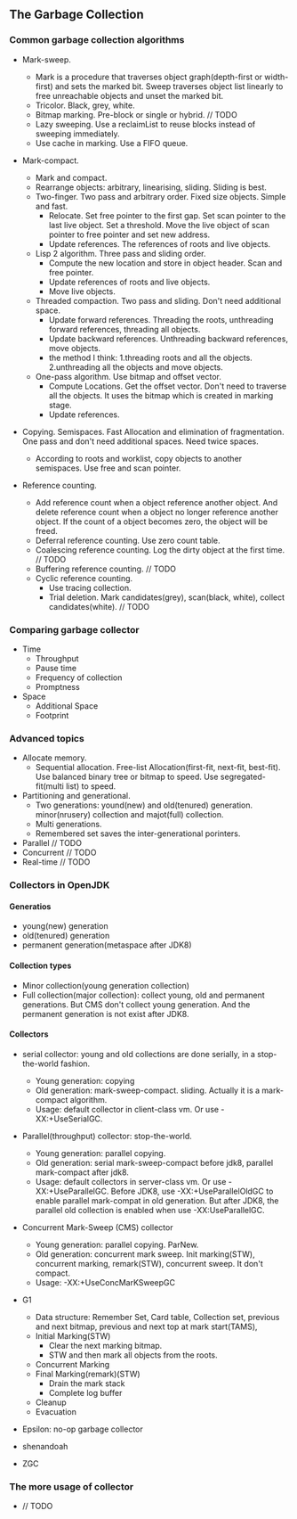 ## The Garbage Collection

### Common garbage collection algorithms
- Mark-sweep. 
	- Mark is a procedure that traverses object graph(depth-first or width-first) and sets the marked bit. Sweep traverses object list linearly to free unreachable objects and unset the marked bit.
	- Tricolor. Black, grey, white.
	- Bitmap marking. Pre-block or single or hybrid. // TODO
	- Lazy sweeping. Use a reclaimList to reuse blocks instead of sweeping immediately.
	- Use cache in marking. Use a FIFO queue.

- Mark-compact. 
	- Mark and compact.
	- Rearrange objects: arbitrary, linearising, sliding. Sliding is best.
	- Two-finger. Two pass and arbitrary order. Fixed size objects. Simple and fast.
		- Relocate. Set free pointer to the first gap. Set scan pointer to the last live object. Set a threshold. Move the live object of scan pointer to free pointer and set new address.
		- Update references. The references of roots and live objects.
	- Lisp 2 algorithm. Three pass and sliding order.
		- Compute the new location and store in object header. Scan and free pointer.
		- Update references of roots and live objects.
		- Move live objects.
	- Threaded compaction. Two pass and sliding. Don't need additional space.
		- Update forward references. Threading the roots, unthreading forward references, threading all objects.
		- Update backward references. Unthreading backward references, move objects.
		- the method I think: 1.threading roots and all the objects. 2.unthreading all the objects and move objects.
	- One-pass algorithm. Use bitmap and offset vector.
		- Compute Locations. Get the offset vector. Don't need to traverse all the objects. It uses the bitmap which is created in marking stage.
		- Update references.

- Copying. Semispaces. Fast Allocation and elimination of fragmentation. One pass and don't need additional spaces. Need twice spaces.
	- According to roots and  worklist, copy objects to another semispaces. Use free and scan pointer.

- Reference counting. 
	- Add reference count when a object reference another object. And delete reference count when a object no longer reference another object. If the count of a object becomes zero, the object will be freed.
	- Deferral reference counting. Use zero count table.
	- Coalescing reference counting. Log the dirty object at the first time. // TODO
	- Buffering reference counting. // TODO
	- Cyclic reference counting.
		- Use tracing collection.
		- Trial deletion. Mark candidates(grey), scan(black, white), collect candidates(white). // TODO

### Comparing garbage collector
- Time
	- Throughput
	- Pause time
	- Frequency of collection
	- Promptness
- Space
	- Additional Space
	- Footprint

### Advanced topics
- Allocate memory.
	- Sequential allocation. Free-list Allocation(first-fit, next-fit, best-fit). Use balanced binary tree or bitmap to speed. Use segregated-fit(multi list) to speed. 
- Partitioning and generational. 
	- Two generations: yound(new) and old(tenured) generation. minor(nrusery) collection and majot(full) collection.
	- Multi generations.
	- Remembered set saves the inter-generational porinters.
- Parallel // TODO
- Concurrent // TODO
- Real-time // TODO

### Collectors in OpenJDK

#### Generatios
- young(new) generation
- old(tenured) generation
- permanent generation(metaspace after JDK8)

#### Collection types
- Minor collection(young generation collection)
- Full collection(major collection): collect young, old and permanent generations. But CMS don't collect young generation. And the permanent generation is not exist after JDK8.

#### Collectors
- serial collector: young and old collections are done serially, in a stop-the-world fashion.
	- Young generation: copying
	- Old generation: mark-sweep-compact. sliding. Actually it is a mark-compact algorithm.
	- Usage: default collector in client-class vm. Or use -XX:+UseSerialGC.

- Parallel(throughput) collector: stop-the-world.
	- Young generation: parallel copying.
	- Old generation: serial mark-sweep-compact before jdk8, parallel mark-compact after jdk8.
	- Usage: default collectors in server-class vm. Or use -XX:+UseParallelGC. Before JDK8, use -XX:+UseParallelOldGC to enable parallel mark-compat in old generation. But after JDK8, the parallel old collection is enabled when use -XX:UseParallelGC.

- Concurrent Mark-Sweep (CMS) collector
	- Young generation: parallel copying. ParNew.
	- Old generation: concurrent mark sweep. Init marking(STW), concurrent marking, remark(STW), concurrent sweep. It don't compact.
	- Usage: -XX:+UseConcMarKSweepGC

- G1
	- Data structure: Remember Set, Card table, Collection set, previous and next bitmap, previous and next top at mark start(TAMS), 
	- Initial Marking(STW)
		- Clear the next marking bitmap.
		- STW and then mark all objects from the roots.
	- Concurrent Marking
	- Final Marking(remark)(STW)
		- Drain the mark stack
		- Complete log buffer
	- Cleanup
	- Evacuation

- Epsilon: no-op garbage collector

- shenandoah


- ZGC


### The more usage of collector
- // TODO

